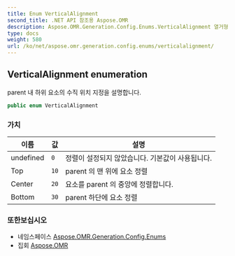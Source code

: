 ```yaml
---
title: Enum VerticalAlignment
second_title: .NET API 참조용 Aspose.OMR
description: Aspose.OMR.Generation.Config.Enums.VerticalAlignment 열거형. parent 내 하위 요소의 수직 위치 지정을 설명합니다.
type: docs
weight: 580
url: /ko/net/aspose.omr.generation.config.enums/verticalalignment/
---
```

## VerticalAlignment enumeration

parent 내 하위 요소의 수직 위치 지정을 설명합니다.

```csharp
public enum VerticalAlignment
```

### 가치

| 이름 | 값 | 설명 |
| --- | --- | --- |
| undefined | `0` | 정렬이 설정되지 않았습니다. 기본값이 사용됩니다. |
| Top | `10` | parent 의 맨 위에 요소 정렬 |
| Center | `20` | 요소를 parent 의 중앙에 정렬합니다. |
| Bottom | `30` | parent 하단에 요소 정렬 |

### 또한보십시오

* 네임스페이스 [Aspose.OMR.Generation.Config.Enums](../../aspose.omr.generation.config.enums/)
* 집회 [Aspose.OMR](../../)


